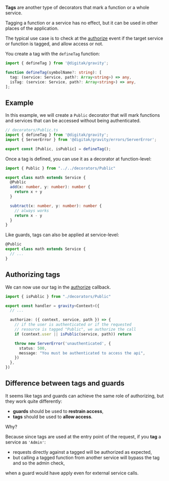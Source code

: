 **Tags** are another type of decorators that mark a function or a whole service.

Tagging a function or a service has no effect, but it can be used in other places of the application.

The typical use case is to check at the [authorize](/documentation/usage/events#authorize) event if the target service or function is tagged, and allow access or not.

You create a tag with the `defineTag` function:

```ts
import { defineTag } from '@digitak/gravity';

function defineTag(symbolName?: string): [
  tag: (service: Service, path?: Array<string>) => any,
  isTag: (service: Service, path?: Array<string>) => any,
];
```

## Example

In this example, we will create a `Public` decorator that will mark functions and services that can be accessed without being authenticated.


```ts
// decorators/Public.ts
import { defineTag } from '@digitak/gravity';
import { ServerError } from '@digitak/gravity/errors/ServerError';

export const [Public, isPublic] = defineTag();
```

Once a tag is defined, you can use it as a decorator at function-level:

```ts
import { Public } from "../../decorators/Public"

export class math extends Service {
  @Public
  add(x: number, y: number): number {
    return x + y
  }

  subtract(x: number, y: number): number {
    // always works
    return x - y
  }
}
```

Like guards, tags can also be applied at service-level:

```ts
@Public
export class math extends Service {
  // ...
}
```

## Authorizing tags

We can now use our tag in the [authorize](/documentation/usage/events#authorize) callback.

```ts
import { isPublic } from "./decorators/Public"

export const handler = gravity<Context>({
  // ...

  authorize: ({ context, service, path }) => {
    // if the user is authenticated or if the requested
    // resource is tagged "Public", we authorize the call
    if (context.user || isPublic(service, path)) return

    throw new ServerError('unauthenticated', {
      status: 500,
      message: "You must be authenticated to access the api",
    })
  },
})
```


## Difference between tags and guards

It seems like tags and guards can achieve the same role of authorizing, but they work quite differently:

- **guards** should be used to **restrain access**,
- **tags** should be used to **allow access**.

Why?

Because since tags are used at the entry point of the request, if you **tag** a service as `'Admin'`:

- requests directly against a tagged will be authorized as expected,
- but calling a tagged function from another service will bypass the tag and so the admin check,

when a guard would have apply even for external service calls.
